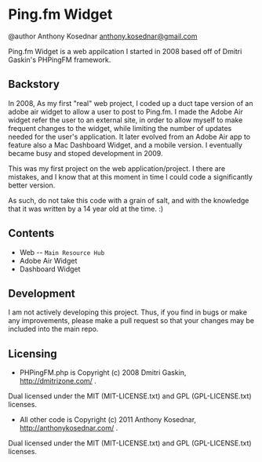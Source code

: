 Ping.fm Widget
=============
@author Anthony Kosednar <anthony.kosednar@gmail.com>

Ping.fm Widget is a web appilcation I started in 2008 based off of Dmitri Gaskin's PHPingFM framework. 

Backstory
----------

In 2008, As my first "real" web project, I  coded up a duct tape version of an adobe air widget to allow a user to post to Ping.fm. I made the Adobe Air widget refer the user to an external site, in order to allow myself to make frequent changes to the widget, while limiting the number of updates needed for the user's application. It later evolved from an Adobe Air app to feature also a Mac Dashboard Widget, and a mobile version. I eventually became busy and stoped development in 2009. 

This was my first project on the web application/project. I there are mistakes, and I know that at this moment in time I could code a significantly better version.

As such, do not take this code with a grain of salt, and with the knowledge that it was written by a 14 year old at the time. :)


Contents
---------

* Web -- `Main Resource Hub`
* Adobe Air Widget
* Dashboard Widget


Development
------------

I am not actively developing this project. Thus, if you find in bugs or make any improvements, please make a pull request so that your changes may be included into the main repo.


Licensing
----------

* PHPingFM.php is  Copyright (c) 2008 Dmitri Gaskin, http://dmitrizone.com/ . 

Dual licensed under the MIT (MIT-LICENSE.txt) and GPL (GPL-LICENSE.txt) licenses.


* All other code is Copyright (c) 2011 Anthony Kosednar, http://anthonykosednar.com/ . 

Dual licensed under the MIT (MIT-LICENSE.txt) and GPL (GPL-LICENSE.txt) licenses.


